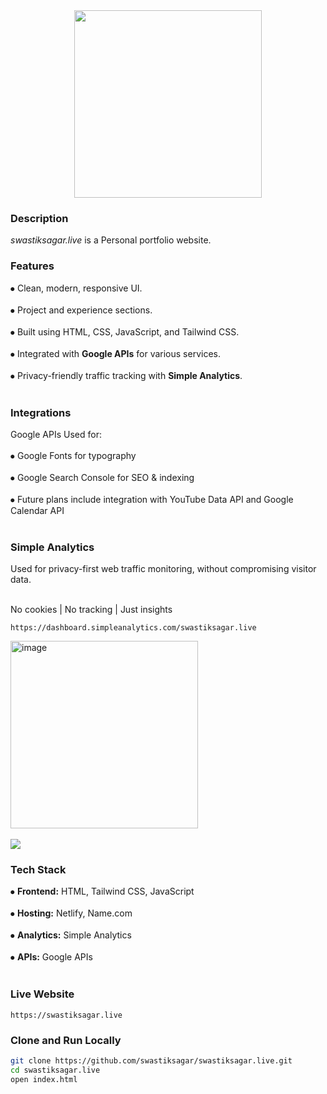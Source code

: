 <div align="middle">
<img height="300" src="https://i.postimg.cc/28942Lb1/Screenshot-2025-08-06-003028.png" />
</div>
<div align="left"> <h3>Description</h3></div>
<h><p align="left"> 

*swastiksagar.live* is a Personal portfolio website.</p></h>

<div align="left"> <h3>Features</h3></div>

⦁ Clean, modern, responsive UI.<br></br>
⦁ Project and experience sections.<br></br>
⦁ Built using HTML, CSS, JavaScript, and Tailwind CSS.<br></br>
⦁ Integrated with **Google APIs** for various services.<br></br>
⦁ Privacy-friendly traffic tracking with **Simple Analytics**.<br></br>

<div align="left">  <h3>Integrations</h3></div>

Google APIs
Used for:<br></br>
⦁ Google Fonts for typography<br></br>
⦁ Google Search Console for SEO & indexing<br></br>
⦁ Future plans include integration with YouTube Data API and Google Calendar API<br></br>

<div align="left"> <h3>Simple Analytics</h3></div>
Used for privacy-first web traffic monitoring, without compromising visitor data.<br></br>

No cookies | No tracking | Just insights

```
https://dashboard.simpleanalytics.com/swastiksagar.live
```

<img width="" height="300" alt="image" src="https://github.com/user-attachments/assets/ae5a1916-addf-4332-96af-22a735975d14" /><br></br>
<a href="https://dashboard.simpleanalytics.com/swastiksagar.live?utm_source=swastiksagar.live&utm_content=badge&affiliate=guwif-soc" referrerpolicy="origin" target="_blank"><picture><source srcset="https://simpleanalyticsbadges.com/swastiksagar.live?mode=dark" media="(prefers-color-scheme: dark)" /><img src="https://simpleanalyticsbadges.com/swastiksagar.live?mode=light" loading="lazy" referrerpolicy="no-referrer" crossorigin="anonymous" /></picture></a>

<div align="left"> <h3>Tech Stack</h3></div>

⦁ **Frontend:** HTML, Tailwind CSS, JavaScript<br></br>
⦁ **Hosting:** Netlify, Name.com<br></br>
⦁ **Analytics:** Simple Analytics<br></br>
⦁ **APIs:** Google APIs<br></br>

<div align="left"> <h3>Live Website</h3></div>

```
https://swastiksagar.live
```
<div align="left"> <h3>Clone and Run Locally</h3></div>

```bash
git clone https://github.com/swastiksagar/swastiksagar.live.git
cd swastiksagar.live
open index.html
```






